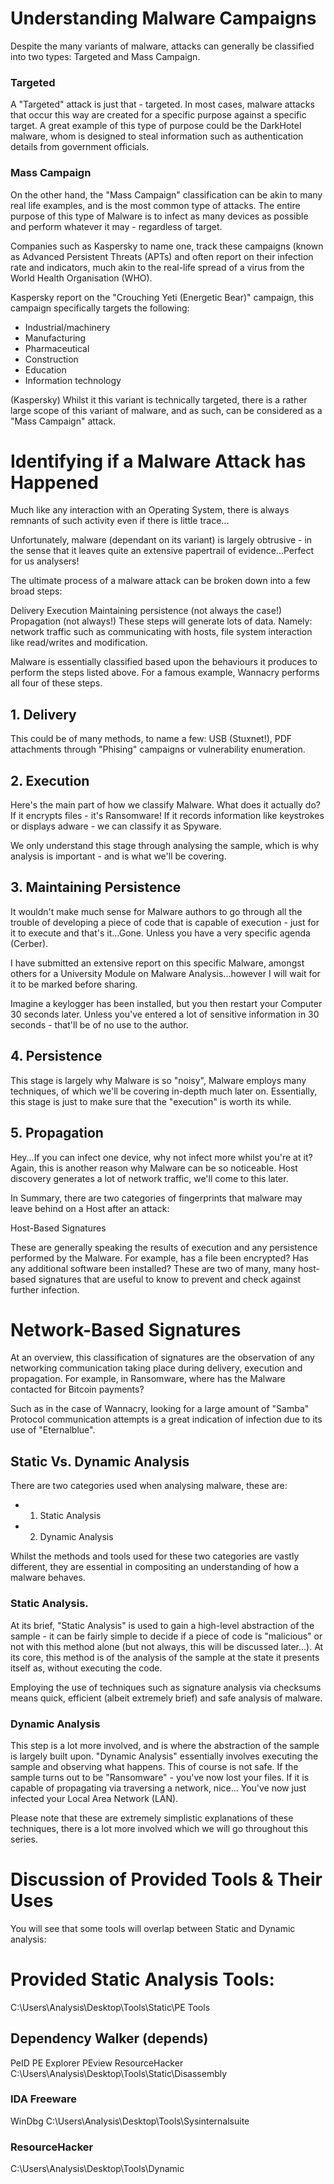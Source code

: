 # Understanding Malware Campaigns
Despite the many variants of malware, attacks can generally be classified into two types: Targeted and Mass Campaign.

### Targeted

A "Targeted" attack is just that - targeted. In most cases, malware attacks that occur this way are created for a specific purpose against a specific target. 
A great example of this type of purpose could be the DarkHotel malware, whom is designed to steal information such as authentication details from government officials.

### Mass Campaign

On the other hand, the "Mass Campaign" classification can be akin to many real life examples, and is the most common type of attacks. The entire purpose of this type of Malware is to infect as many devices as possible and perform whatever it may - regardless of target.

Companies such as Kaspersky to name one, track these campaigns (known as Advanced Persistent Threats (APTs) and often report on their infection rate and indicators, much akin to the real-life spread of a virus from the World Health Organisation (WHO). 

Kaspersky report on the "Crouching Yeti (Energetic Bear)" campaign, this campaign specifically targets the following:

- Industrial/machinery
- Manufacturing
- Pharmaceutical
- Construction
- Education
- Information technology

(Kaspersky)
Whilst it this variant is technically targeted, there is a rather large scope of this variant of malware, and as such, can be considered as a "Mass Campaign" attack.

# Identifying if a Malware Attack has Happened
Much like any interaction with an Operating System, there is always remnants of such activity even if there is little trace...

Unfortunately, malware (dependant on its variant) is largely obtrusive - in the sense that it leaves quite an extensive papertrail of evidence...Perfect for us analysers!

The ultimate process of a malware attack can be broken down into a few broad steps:

Delivery
Execution
Maintaining persistence (not always the case!)
Propagation (not always!)
These steps will generate lots of data. Namely: network traffic such as communicating with hosts, file system interaction like read/writes and modification.

Malware is essentially classified based upon the behaviours it produces to perform the steps listed above. For a famous example, Wannacry performs all four of these steps.

## ﻿1. Delivery

This could be of many methods, to name a few: USB (Stuxnet!), PDF attachments through "Phising" campaigns or vulnerability enumeration.

## 2. Execution

Here's the main part of how we classify Malware. What does it actually do? If it encrypts files - it's Ransomware! If it records information like keystrokes or displays adware - we can classify it as Spyware.

We only understand this stage through analysing the sample, which is why analysis is important - and is what we'll be covering.

## 3. Maintaining Persistence

It wouldn't make much sense for Malware authors to go through all the trouble of developing a piece of code that is capable of execution - just for it to execute and that's it...Gone.
Unless you have a very specific agenda (Cerber).

I have submitted an extensive report on this specific Malware, amongst others for a University Module on Malware Analysis...however I will wait for it to be marked before sharing. 

Imagine a keylogger has been installed, but you then restart your Computer 30 seconds later. Unless you've entered a lot of sensitive information in 30 seconds - that'll be of no use to the author.

## 4. Persistence

This stage is largely why Malware is so "noisy", Malware employs many techniques, of which we'll be covering in-depth much later on.
Essentially, this stage is just to make sure that the "execution" is worth its while.

## 5. Propagation

Hey...If you can infect one device, why not infect more whilst you're at it? Again, this is another reason why Malware can be so noticeable. 
Host discovery generates a lot of network traffic, we'll come to this later.

In Summary, there are two categories of fingerprints that malware may leave behind on a Host after an attack:

Host-Based Signatures

These are generally speaking the results of execution and any persistence performed by the Malware. For example, has a file been encrypted? Has any additional software been installed? 
These are two of many, many host-based signatures that are useful to know to prevent and check against further infection.

# Network-Based Signatures

At an overview, this classification of signatures are the observation of any networking communication taking place during delivery, execution and propagation.
For example, in Ransomware, where has the Malware contacted for Bitcoin payments?

Such as in the case of Wannacry, looking for a large amount of "Samba" Protocol communication attempts is a great indication of infection due to its use of "Eternalblue".

## Static Vs. Dynamic Analysis
There are two categories used when analysing malware, these are:

- 1. Static Analysis

- 2. Dynamic Analysis

Whilst the methods and tools used for these two categories are vastly different, they are essential in compositing an understanding of how a malware behaves.

### Static Analysis.

At its brief, "Static Analysis" is used to gain a high-level abstraction of the sample - it can be fairly simple to decide if a piece of code is "malicious" or not with this method alone (but not always, this will be discussed later...).
At its core, this method is of the analysis of the sample at the state it presents itself as, without executing the code.

Employing the use of techniques such as signature analysis via checksums means quick, efficient (albeit extremely brief) and safe analysis of malware.

### Dynamic Analysis

This step is a lot more involved, and is where the abstraction of the sample is largely built upon. "Dynamic Analysis" essentially involves executing the sample and observing what happens. 
This of course is not safe. If the sample turns out to be "Ransomware" - you've now lost your files. If it is capable of propagating via traversing a network, nice...
You've now just infected your Local Area Network (LAN).

Please note that these are extremely simplistic explanations of these techniques, there is a lot more involved which we will go throughout this series.

# Discussion of Provided Tools & Their Uses
You will see that some tools will overlap between Static and Dynamic analysis:

# Provided Static Analysis Tools:

C:\Users\Analysis\Desktop\Tools\Static\PE Tools

## Dependency Walker (depends)
PeID
PE Explorer
PEview
ResourceHacker
C:\Users\Analysis\Desktop\Tools\Static\Disassembly

### IDA Freeware
WinDbg
C:\Users\Analysis\Desktop\Tools\Sysinternalsuite

### ResourceHacker
C:\Users\Analysis\Desktop\Tools\Dynamic

